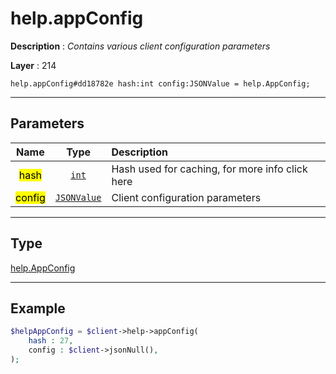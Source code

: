 # help.appConfig

**Description** : *Contains various client configuration parameters*

**Layer** : 214

```tl
help.appConfig#dd18782e hash:int config:JSONValue = help.AppConfig;
```

---

## Parameters

| Name | Type | Description |
| :---: | :---: | :--- |
| <mark>hash</mark> | [`int`](type/int) | Hash used for caching, for more info click here |
| <mark>config</mark> | [`JSONValue`](type/JSONValue) | Client configuration parameters |

---

## Type

[help.AppConfig](type/help.AppConfig)

---

## Example

```php
$helpAppConfig = $client->help->appConfig(
	hash : 27,
	config : $client->jsonNull(),
);
```